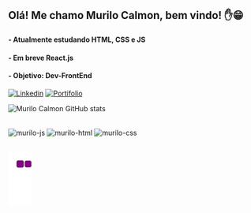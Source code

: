 ## Olá! Me chamo Murilo Calmon, bem vindo! ✋😁

#### - Atualmente estudando HTML, CSS e JS

#### - Em breve React.js

#### - Objetivo: Dev-FrontEnd

[![Linkedin](https://img.shields.io/badge/LinkedIn-0077B5?style=for-the-badge&logo=linkedin&logoColor=white)](https://www.linkedin.com/in/murilo-calmon-3a7876234/)
[![Portifolio](https://img.shields.io/badge/website-000000?label=portifolio&style=for-the-badge&logo=About.me&logoColor=white)](https://murilocalmon.github.io/Portifolio/)

![Murilo Calmon GitHub stats](https://github-readme-stats.vercel.app/api?username=MuriloCalmon&show_icons=true&theme=radical)

<div style="display: inline_block"><br>
  <img align="center" alt="murilo-js" src="https://img.shields.io/badge/JavaScript-323330?style=for-the-badge&logo=javascript&logoColor=F7DF1E">
  <img align="center" alt="murilo-html" src="https://img.shields.io/badge/HTML5-E34F26?style=for-the-badge&logo=html5&logoColor=white">
  <img align="center" alt="murilo-css" src="https://img.shields.io/badge/CSS3-1572B6?style=for-the-badge&logo=css3&logoColor=white">
</div>
  <br>
<div> 

![snake gif](https://github.com/MuriloCalmon/MuriloCalmon/blob/output/github-contribution-grid-snake.gif)

